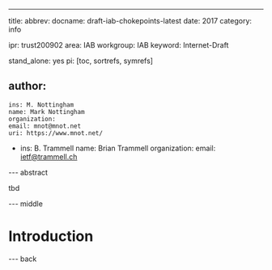 ---
title: 
abbrev: 
docname: draft-iab-chokepoints-latest
date: 2017
category: info

ipr: trust200902
area: IAB
workgroup: IAB
keyword: Internet-Draft

stand_alone: yes
pi: [toc, sortrefs, symrefs]

author:
 -
    ins: M. Nottingham
    name: Mark Nottingham
    organization: 
    email: mnot@mnot.net
    uri: https://www.mnot.net/
 -
    ins: B. Trammell
    name: Brian Trammell
    organization: 
    email: ietf@trammell.ch


--- abstract

tbd

--- middle

# Introduction

--- back
